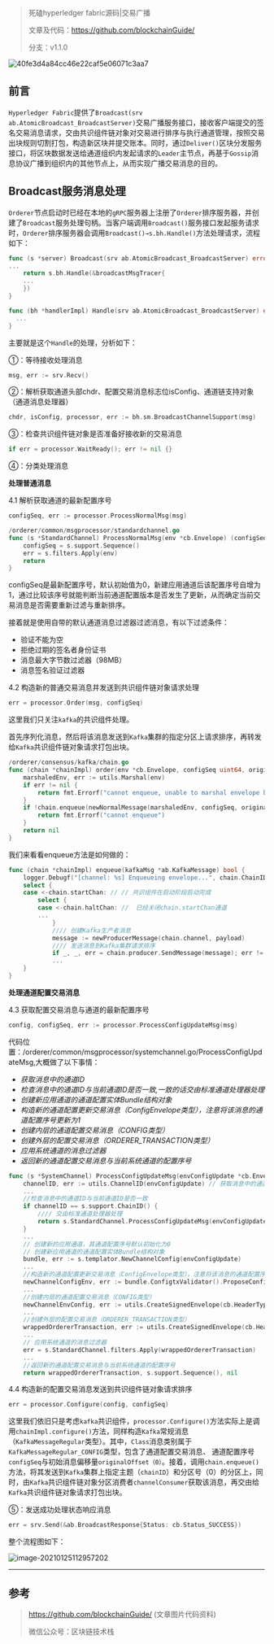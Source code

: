 > 死磕hyperledger fabric源码|交易广播
>
> 文章及代码：https://github.com/blockchainGuide/
>
> 分支：v1.1.0

![40fe3d4a84cc46e22caf5e06071c3aa7](https://tva1.sinaimg.cn/large/008eGmZEgy1gmz2lvzbprj31ao0t6n61.jpg)

## 前言

`Hyperledger Fabric`提供了`Broadcast(srv ab.AtomicBroadcast_BroadcastServer)`交易广播服务接口，接收客户端提交的签名交易消息请求，交由共识组件链对象对交易进行排序与执行通道管理，按照交易出块规则切割打包，构造新区块并提交账本。同时，通过`Deliver()`区块分发服务接口，将区块数据发送给通道组织内发起请求的`Leader`主节点，再基于`Gossip`消息协议广播到组织内的其他节点上，从而实现广播交易消息的目的。 

## Broadcast服务消息处理

`Orderer`节点启动时已经在本地的`gRPC`服务器上注册了`Orderer`排序服务器，并创建了`Broadcast`服务处理句柄。当客户端调用`Broadcast()`服务接口发起服务请求时，`Orderer`排序服务器会调用`Broadcast()→s.bh.Handle()`方法处理请求，流程如下：

```go
func (s *server) Broadcast(srv ab.AtomicBroadcast_BroadcastServer) error {
...
	return s.bh.Handle(&broadcastMsgTracer{
	...
	})
}
```

```go
func (bh *handlerImpl) Handle(srv ab.AtomicBroadcast_BroadcastServer) error {
  ...
}
```

主要就是这个`Handle`的处理，分析如下：

①：等待接收处理消息

```go
msg, err := srv.Recv()
```

②：解析获取通道头部chdr、配置交易消息标志位isConfig、通道链支持对象（通道消息处理器）

```go
chdr, isConfig, processor, err := bh.sm.BroadcastChannelSupport(msg)
```

③：检查共识组件链对象是否准备好接收新的交易消息

```go
if err = processor.WaitReady(); err != nil {}
```

④：分类处理消息

**处理普通消息**

4.1 解析获取通道的最新配置序号

```go
configSeq, err := processor.ProcessNormalMsg(msg)
```

```go
/orderer/common/msgprocessor/standardchannel.go
func (s *StandardChannel) ProcessNormalMsg(env *cb.Envelope) (configSeq uint64, err error) {
	configSeq = s.support.Sequence()
	err = s.filters.Apply(env)
	return
}
```

configSeq是最新配置序号，默认初始值为0，新建应用通道后该配置序号自增为1，通过比较该序号就能判断当前通道配置版本是否发生了更新，从而确定当前交易消息是否需要重新过滤与重新排序。

接着就是使用自带的默认通道消息过滤器过滤消息，有以下过滤条件：

- 验证不能为空
- 拒绝过期的签名者身份证书
- 消息最大字节数过滤器（98MB）
- 消息签名验证过滤器

4.2 构造新的普通交易消息并发送到共识组件链对象请求处理

```GO
err = processor.Order(msg, configSeq) 
```

这里我们只关注`kafka`的共识组件处理。

首先序列化消息，然后将该消息发送到`Kafka`集群的指定分区上请求排序，再转发给`Kafka`共识组件链对象请求打包出块。

```go
/orderer/consensus/kafka/chain.go
func (chain *chainImpl) order(env *cb.Envelope, configSeq uint64, originalOffset int64) error {
	marshaledEnv, err := utils.Marshal(env)
	if err != nil {
		return fmt.Errorf("cannot enqueue, unable to marshal envelope because = %s", err)
	}
	if !chain.enqueue(newNormalMessage(marshaledEnv, configSeq, originalOffset)) {
		return fmt.Errorf("cannot enqueue")
	}
	return nil
}
```

我们来看看enqueue方法是如何做的：

```go
func (chain *chainImpl) enqueue(kafkaMsg *ab.KafkaMessage) bool {
	logger.Debugf("[channel: %s] Enqueueing envelope...", chain.ChainID())
	select {
	case <-chain.startChan: // // 共识组件在启动阶段启动完成
		select {
		case <-chain.haltChan: //  已经关闭chain.startChan通道
		...
			}
			//// 创建Kafka生产者消息
			message := newProducerMessage(chain.channel, payload)
			//// 发送消息到Kafka集群请求排序
			if _, _, err = chain.producer.SendMessage(message); err != nil {
			...
	}
}
```

**处理通道配置交易消息**

4.3  获取配置交易消息与通道的最新配置序号

```go
config, configSeq, err := processor.ProcessConfigUpdateMsg(msg)
```

代码位置：/orderer/common/msgprocessor/systemchannel.go/ProcessConfigUpdateMsg,大概做了以下事情：

- *获取消息中的通道ID*
- *检查消息中的通道ID与当前通道ID是否一致,一致的话交由标准通道处理器处理*
- *创建新应用通道的通道配置实体Bundle结构对象*
- *构造新的通道配置更新交易消息（ConfigEnvelope类型），注意将该消息的通道配置序号更新为1*
- *创建内层的通道配置交易消息（CONFIG类型）*
- *创建外层的配置交易消息（ORDERER_TRANSACTION类型）*
- *应用系统通道的消息过滤器*
- *返回新的通道配置交易消息与当前系统通道的配置序号*

```go
func (s *SystemChannel) ProcessConfigUpdateMsg(envConfigUpdate *cb.Envelope) (config *cb.Envelope, configSeq uint64, err error) {
	channelID, err := utils.ChannelID(envConfigUpdate) // 获取消息中的通道ID
	...
	//检查消息中的通道ID与当前通道ID是否一致
	if channelID == s.support.ChainID() {
		//// 交由标准通道处理器处理
		return s.StandardChannel.ProcessConfigUpdateMsg(envConfigUpdate)
	}
	...
	// 创建新的应用通道，其通道配置序号默认初始化为0
	// 创建新应用通道的通道配置实体Bundle结构对象
	bundle, err := s.templator.NewChannelConfig(envConfigUpdate)
	...
	//构造新的通道配置更新交易消息（ConfigEnvelope类型），注意将该消息的通道配置序号更新为1
	newChannelConfigEnv, err := bundle.ConfigtxValidator().ProposeConfigUpdate(envConfigUpdate)
	...
	//创建内层的通道配置交易消息（CONFIG类型）
	newChannelEnvConfig, err := utils.CreateSignedEnvelope(cb.HeaderType_CONFIG, channelID, s.support.Signer(), newChannelConfigEnv, msgVersion, epoch)
	...
	//创建外层的配置交易消息（ORDERER_TRANSACTION类型）
	wrappedOrdererTransaction, err := utils.CreateSignedEnvelope(cb.HeaderType_ORDERER_TRANSACTION, s.support.ChainID(), s.support.Signer(), newChannelEnvConfig, msgVersion, epoch)
	...
	// 应用系统通道的消息过滤器
	err = s.StandardChannel.filters.Apply(wrappedOrdererTransaction)
	...
	//返回新的通道配置交易消息与当前系统通道的配置序号
	return wrappedOrdererTransaction, s.support.Sequence(), nil
```

4.4 构造新的配置交易消息发送到共识组件链对象请求排序

```go
err = processor.Configure(config, configSeq)
```

这里我们依旧只是考虑`kafka`共识组件，`processor.Configure()`方法实际上是调用`chainImpl.configure()`方法，同样构造`Kafka`常规消息（`KafkaMessageRegular`类型）。其中，`Class`消息类别属于`KafkaMessageRegular_CONFIG`类型，包含了通道配置交易消息、 通道配置序号`configSeq`与初始消息偏移量`originalOffset（0）`。接着，调用`chain.enqueue()`方法，将其发送到`Kafka`集群上指定主题（`chainID`）和分区号（0）的分区上，同时，由`Kafka`共识组件链对象分区消费者`channelConsumer`获取该消息，再交由给`Kafka`共识组件链对象请求打包出块。

⑤：发送成功处理状态响应消息

```go
err = srv.Send(&ab.BroadcastResponse{Status: cb.Status_SUCCESS})
```

整个流程图如下：

![image-20210125112957202](https://tva1.sinaimg.cn/large/008eGmZEgy1gmzs6ruy53j31860u0doq.jpg)

------

## 参考 

> https://github.com/blockchainGuide/ (文章图片代码资料)
>
> 微信公众号：区块链技术栈

